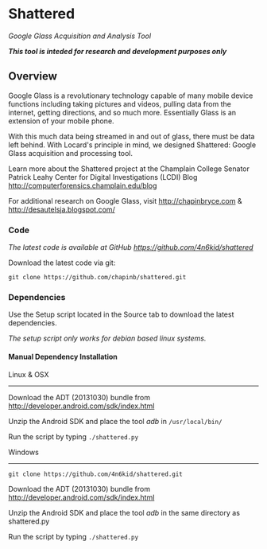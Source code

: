 Shattered
=========

*Google Glass Acquisition and Analysis Tool*

***This tool is inteded for research and development purposes only***

## Overview


Google Glass is a revolutionary technology capable of many mobile device functions including taking pictures and videos, pulling data from the internet, getting directions, and so much more. Essentially Glass is an extension of your mobile phone. 

With this much data being streamed in and out of glass, there must be data left behind. With Locard's principle in mind, we designed Shattered: Google Glass acquisition and processing tool. 

Learn more about the Shattered project at the Champlain College Senator Patrick Leahy Center for Digital Investigations (LCDI) Blog http://computerforensics.champlain.edu/blog

For additional research on Google Glass, visit http://chapinbryce.com & http://desautelsja.blogspot.com/

### Code

*The latest code is available at GitHub https://github.com/4n6kid/shattered*

Download the latest code via git:

    git clone https://github.com/chapinb/shattered.git

### Dependencies

Use the Setup script located in the Source tab to download the latest dependencies.

*The setup script only works for debian based linux systems.*

#### Manual Dependency Installation
Linux & OSX
____

Download the ADT (20131030) bundle from http://developer.android.com/sdk/index.html

Unzip the Android SDK and place the tool *adb* in `/usr/local/bin/`

Run the script by typing `./shattered.py`


Windows
____

    git clone https://github.com/4n6kid/shattered.git
    
Download the ADT (20131030) bundle from http://developer.android.com/sdk/index.html

Unzip the Android SDK and place the tool *adb* in the same directory as shattered.py

Run the script by typing `./shattered.py`
